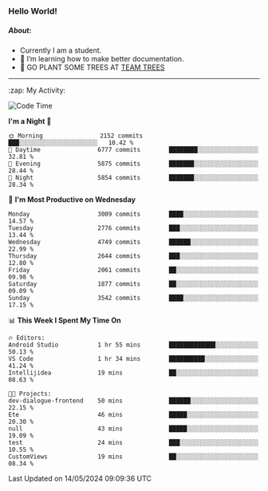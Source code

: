 ### Hello World!

##### About:
- Currently I am a student.
- 🌱 I’m learning how to make better documentation.
- 🌱 GO PLANT SOME TREES AT [TEAM TREES](https://teamtrees.org/)

---
  <summary>:zap: My Activity:</summary>
  
<!--START_SECTION:waka-->
![Code Time](http://img.shields.io/badge/Code%20Time-1%2C376%20hrs%2048%20mins-blue)

**I'm a Night 🦉** 

```text
🌞 Morning                2152 commits        ███░░░░░░░░░░░░░░░░░░░░░░   10.42 % 
🌆 Daytime                6777 commits        ████████░░░░░░░░░░░░░░░░░   32.81 % 
🌃 Evening                5875 commits        ███████░░░░░░░░░░░░░░░░░░   28.44 % 
🌙 Night                  5854 commits        ███████░░░░░░░░░░░░░░░░░░   28.34 % 
```
📅 **I'm Most Productive on Wednesday** 

```text
Monday                   3009 commits        ████░░░░░░░░░░░░░░░░░░░░░   14.57 % 
Tuesday                  2776 commits        ███░░░░░░░░░░░░░░░░░░░░░░   13.44 % 
Wednesday                4749 commits        ██████░░░░░░░░░░░░░░░░░░░   22.99 % 
Thursday                 2644 commits        ███░░░░░░░░░░░░░░░░░░░░░░   12.80 % 
Friday                   2061 commits        ██░░░░░░░░░░░░░░░░░░░░░░░   09.98 % 
Saturday                 1877 commits        ██░░░░░░░░░░░░░░░░░░░░░░░   09.09 % 
Sunday                   3542 commits        ████░░░░░░░░░░░░░░░░░░░░░   17.15 % 
```


📊 **This Week I Spent My Time On** 

```text
🔥 Editors: 
Android Studio           1 hr 55 mins        █████████████░░░░░░░░░░░░   50.13 % 
VS Code                  1 hr 34 mins        ██████████░░░░░░░░░░░░░░░   41.24 % 
Intellijidea             19 mins             ██░░░░░░░░░░░░░░░░░░░░░░░   08.63 % 

🐱‍💻 Projects: 
dev-dialogue-frontend    50 mins             ██████░░░░░░░░░░░░░░░░░░░   22.15 % 
Ete                      46 mins             █████░░░░░░░░░░░░░░░░░░░░   20.30 % 
null                     43 mins             █████░░░░░░░░░░░░░░░░░░░░   19.09 % 
test                     24 mins             ███░░░░░░░░░░░░░░░░░░░░░░   10.55 % 
CustomViews              19 mins             ██░░░░░░░░░░░░░░░░░░░░░░░   08.34 % 
```


 Last Updated on 14/05/2024 09:09:36 UTC
<!--END_SECTION:waka-->
